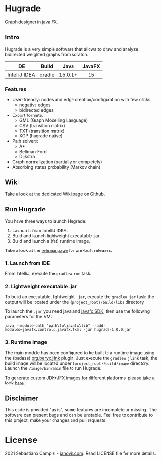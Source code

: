 # Hugrade
Graph designer in java FX.

## Intro
Hugrade is a very simple software that allows to draw and analyze bidirected weighted graphs from scratch. 

|IDE|Build|Java|JavaFX|
|:---:|:---:|:---:|:---:|
| IntelliJ IDEA |  gradle | 15.0.1+ |15|

### Features
* User-friendly: nodes and edge creation/configuration with few clicks
  * negative edges
  * bidirected edges
* Export formats:
  * GML (Graph Modelling Language)
  * CSV (transition matrix)
  * TXT (transition matrix)
  * XGP (hugrade native)  
* Path solvers:
  * A*
  * Bellman-Ford
  * Dijkstra
* Graph normalization (partially or completely)
* Absorbing states probability (Markov chain)

## Wiki
Take a look at the dedicated Wiki page on Github.

## Run Hugrade
You have three ways to launch Hugrade:
1. Launch it from IntelliJ IDEA.
2. Build and launch lightweight executable .jar.
3. Build and launch a (fat) runtime image.

Take a look at the [release page](https://github.com/ianovir/hugrade/releases) for pre-built releases.

### 1. Launch from IDE
From IntelliJ, execute the `gradlew run` task.

### 2. Lightweight executable .jar
To build an executable, lightweight `.jar`, execute the `gradlew jar` task: the output will be located under the
`{project_root}/build/libs` directory. 

To launch the `.jar` you need java and [javafx SDK](https://gluonhq.com/products/javafx/), then use the following parameters for the VM:

```
java --module-path "path\to\javafx\lib" --add-modules=javafx.controls,javafx.fxml -jar hugrade-1.0.0.jar
```

###  3. Runtime image
The main module has been configured to be built to a runtime image using the (badass) 
[org.beryx.jlink](hhttps://badass-jlink-plugin.beryx.org/releases/latest/) plugin.
Just execute the `gradlew jlink` task, the build image will be located under `{project_root}/build/image` directory.
Launch the `/image/bin/main` file to run Hugrade.

To generate custom JDK+JFX images for different platforms, please take a look [here](https://openjfx.io/openjfx-docs/). 

## Disclaimer
This code is provided "as is", some features are incomplete or missing. The software can present bugs and can be unstable.
Feel free to contribute to this project, make your changes and pull requests.

# License
2021 Sebastiano Campisi - [ianovir.com](https://ianovir.com).
Read LICENSE file for more details.
